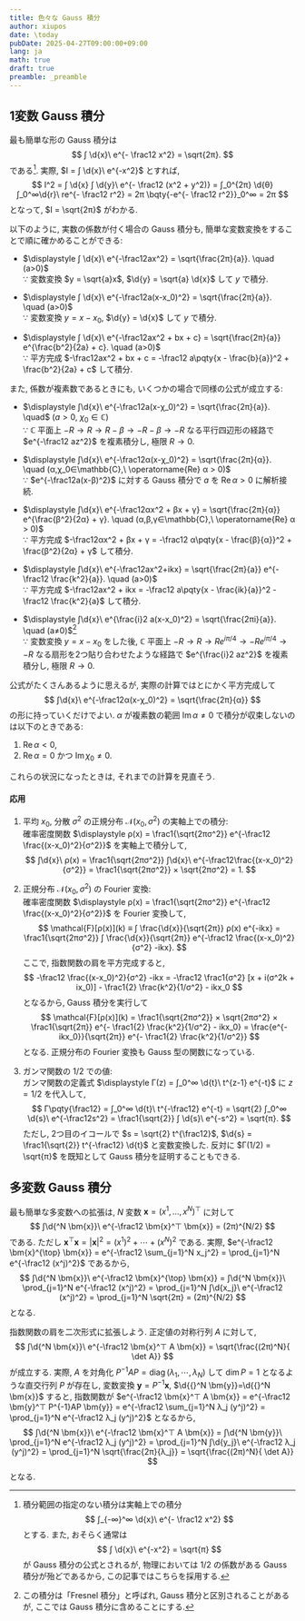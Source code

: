 ```yaml
---
title: 色々な Gauss 積分
author: xiupos
date: \today
pubDate: 2025-04-27T09:00:00+09:00
lang: ja
math: true
draft: true
preamble: _preamble
---
```


## 1変数 Gauss 積分

最も簡単な形の Gauss 積分は
$$
∫ \d{x}\ e^{- \frac12 x^2} = \sqrt{2π}.
$$
である[^interval]. 実際, $I = ∫ \d{x}\ e^{-x^2}$ とすれば,
$$
I^2 = ∫ \d{x} ∫ \d{y}\ e^{- \frac12 (x^2 + y^2)} = ∫_0^{2π} \d{θ} ∫_0^∞\d{r}\ re^{- \frac12 r^2} = 2π \bqty{-e^{- \frac12 r^2}}_0^∞ = 2π
$$
となって, $I = \sqrt{2π}$ がわかる.

[^interval]: 積分範囲の指定のない積分は実軸上での積分
    $$
    ∫_{-∞}^∞ \d{x}\ e^{- \frac12 x^2}
    $$
    とする. また, おそらく通常は
    $$
    ∫ \d{x}\ e^{-x^2} = \sqrt{π}
    $$
    が Gauss 積分の公式とされるが, 物理においては $1/2$ の係数がある Gauss 積分が殆どであるから, この記事ではこちらを採用する.

以下のように, 実数の係数が付く場合の Gauss 積分も, 簡単な変数変換をすることで順に確かめることができる:

- $\displaystyle ∫ \d{x}\ e^{-\frac12ax^2} = \sqrt{\frac{2π}{a}}. \quad (a>0)$  
    ∵ 変数変換 $y = \sqrt{a}x$, $\d{y} = \sqrt{a} \d{x}$ して $y$ で積分.

- $\displaystyle ∫ \d{x}\ e^{-\frac12a(x-x_0)^2} = \sqrt{\frac{2π}{a}}. \quad (a>0)$  
    ∵ 変数変換 $y=x-x_0$, $\d{y} = \d{x}$ して $y$ で積分.

- $\displaystyle ∫ \d{x}\ e^{-\frac12ax^2 + bx + c} = \sqrt{\frac{2π}{a}} e^{\frac{b^2}{2a} + c}. \quad (a>0)$  
    ∵ 平方完成 $-\frac12ax^2 + bx + c = -\frac12 a\pqty{x - \frac{b}{a}}^2 + \frac{b^2}{2a} + c$ して積分.

また, 係数が複素数であるときにも, いくつかの場合で同様の公式が成立する:

- $\displaystyle ∫\d{x}\ e^{-\frac12a(x-χ_0)^2} = \sqrt{\frac{2π}{a}}. \quad$ $(a>0,\ χ_0∈\mathbb{C})$    
    ∵ $\mathbb{C}$ 平面上 $-R→R→R-β→-R-β→-R$ なる平行四辺形の経路で $e^{-\frac12 az^2}$ を複素積分し, 極限 $R→0$.

- $\displaystyle ∫\d{x}\ e^{-\frac12α(x-χ_0)^2} = \sqrt{\frac{2π}{α}}. \quad (α,χ_0∈\mathbb{C},\ \operatorname{Re} α > 0)$  
    ∵ $e^{-\frac12a(x-β)^2}$ に対する Gauss 積分で $a$ を $\operatorname{Re} α > 0$ に解析接続.

- $\displaystyle ∫\d{x}\ e^{-\frac12αx^2 + βx + γ} = \sqrt{\frac{2π}{α}} e^{\frac{β^2}{2α} + γ}. \quad (α,β,γ∈\mathbb{C},\ \operatorname{Re} α > 0)$  
    ∵ 平方完成 $-\frac12αx^2 + βx + γ = -\frac12 α\pqty{x - \frac{β}{α}}^2 + \frac{β^2}{2α} + γ$ して積分.

- $\displaystyle ∫\d{x}\ e^{-\frac12ax^2+ikx} = \sqrt{\frac{2π}{a}} e^{-\frac12 \frac{k^2}{a}}. \quad (a>0)$  
    ∵ 平方完成 $-\frac12ax^2 + ikx = -\frac12 a\pqty{x - \frac{ik}{a}}^2 - \frac12 \frac{k^2}{a}$ して積分.

- $\displaystyle ∫\d{x}\ e^{\frac{i}2 a(x-x_0)^2} = \sqrt{\frac{2πi}{a}}. \quad (a≠0)$[^fresnel]  
    ∵ 変数変換 $y=x-x_0$ をした後, $\mathbb{C}$ 平面上 $-R→R→Re^{iπ/4}→-Re^{iπ/4}→-R$ なる扇形を2つ貼り合わせたような経路で $e^{\frac{i}2 az^2}$ を複素積分し, 極限 $R→0$.

[^fresnel]: この積分は「Fresnel 積分」と呼ばれ, Gauss 積分と区別されることがあるが, ここでは Gauss 積分に含めることにする.

公式がたくさんあるように思えるが, 実際の計算ではとにかく平方完成して
$$
∫\d{x}\ e^{-\frac12α(x-χ_0)^2} = \sqrt{\frac{2π}{α}}
$$
の形に持っていくだけでよい. $α$ が複素数の範囲 $\operatorname{Im} α ≠ 0$ で積分が収束しないのは以下のときである:

1. $\operatorname{Re} α < 0$,
2. $\operatorname{Re} α = 0$ かつ $\operatorname{Im} χ_0 ≠ 0$.

これらの状況になったときは, それまでの計算を見直そう.

#### 応用

1. 平均 $x_0$, 分散 $σ^2$ の正規分布 $\mathcal{N}(x_0,σ^2)$ の実軸上での積分:  
    確率密度関数 $\displaystyle ρ(x) = \frac1{\sqrt{2πσ^2}} e^{-\frac12 \frac{(x-x_0)^2}{σ^2}}$ を実軸上で積分して,
    $$
    ∫\d{x}\ ρ(x) = \frac1{\sqrt{2πσ^2}} ∫\d{x}\ e^{-\frac12\frac{(x-x_0)^2}{σ^2}} = \frac1{\sqrt{2πσ^2}} × \sqrt{2πσ^2} = 1.
    $$

2. 正規分布 $\mathcal{N}(x_0,σ^2)$ の Fourier 変換:  
    確率密度関数 $\displaystyle ρ(x) = \frac1{\sqrt{2πσ^2}} e^{-\frac12 \frac{(x-x_0)^2}{σ^2}}$ を Fourier 変換して,
    $$
    \mathcal{F}[ρ(x)](k) ≡ ∫ \frac{\d{x}}{\sqrt{2π}} ρ(x) e^{-ikx} = \frac1{\sqrt{2πσ^2}} ∫ \frac{\d{x}}{\sqrt{2π}} e^{-\frac12 \frac{(x-x_0)^2}{σ^2} -ikx}.
    $$
    ここで, 指数関数の肩を平方完成すると,
    $$
    -\frac12 \frac{(x-x_0)^2}{σ^2} -ikx = -\frac12 \frac1{σ^2} [x + i(σ^2k + ix_0)] - \frac1{2} \frac{k^2}{1/σ^2} - ikx_0
    $$
    となるから, Gauss 積分を実行して
    $$
    \mathcal{F}[ρ(x)](k) = \frac1{\sqrt{2πσ^2}} × \sqrt{2πσ^2} × \frac1{\sqrt{2π}} e^{- \frac1{2} \frac{k^2}{1/σ^2} - ikx_0} = \frac{e^{- ikx_0}}{\sqrt{2π}} e^{- \frac1{2} \frac{k^2}{1/σ^2}}
    $$
    となる. 正規分布の Fourier 変換も Gauss 型の関数になっている.

 3. ガンマ関数の $1/2$ での値:  
    ガンマ関数の定義式 $\displaystyle Γ(z) = ∫_0^∞ \d{t}\ t^{z-1} e^{-t}$ に $z=1/2$ を代入して,
    $$
    Γ\pqty{\frac12} = ∫_0^∞ \d{t}\ t^{-\frac12} e^{-t} = \sqrt{2} ∫_0^∞ \d{s}\ e^{-\frac12s^2} = \frac1{\sqrt{2}} ∫ \d{s}\ e^{-s^2} = \sqrt{π}.
    $$
    ただし, 2つ目のイコールで $s = \sqrt{2} t^{\frac12}$, $\d{s} = \frac1{\sqrt{2}} t^{-\frac12} \d{t}$ と変数変換した. 反対に $Γ(1/2) = \sqrt{π}$ を既知として Gauss 積分を証明することもできる.

## 多変数 Gauss 積分

最も簡単な多変数への拡張は, $N$ 変数 $\bm{x}=(x^1,\ldots,x^N)^⊤$ に対して
$$
∫\d{^N \bm{x}}\ e^{-\frac12 \bm{x}^⊤ \bm{x}} = (2π)^{N/2}
$$
である. ただし $\bm{x}^⊤ \bm{x} = |\bm{x}|^2 = (x^1)^2 + \cdots + (x^N)^2$ である. 実際, $e^{-\frac12 \bm{x}^{\top} \bm{x}} = e^{-\frac12 \sum_{j=1}^N x_j^2} = \prod_{j=1}^N e^{-\frac12 (x^j)^2}$ であるから,
$$
∫\d{^N \bm{x}}\ e^{-\frac12 \bm{x}^{\top} \bm{x}} = ∫\d{^N \bm{x}}\ \prod_{j=1}^N e^{-\frac12 (x^j)^2} = \prod_{j=1}^N ∫\d{x_j}\ e^{-\frac12 (x^j)^2} = \prod_{j=1}^N \sqrt{2π} = (2π)^{N/2}
$$
となる.

指数関数の肩を二次形式に拡張しよう. 正定値の対称行列 $A$ に対して,
$$
∫\d{^N \bm{x}}\ e^{-\frac12 \bm{x}^⊤ A \bm{x}} = \sqrt{\frac{(2π)^N}{
\det A}}
$$
が成立する. 実際, $A$ を対角化 $P^{-1}AP = \operatorname{diag}(λ_1,\cdots,λ_N)$ して $\dim{P}=1$ となるような直交行列 $P$ が存在し, 変数変換 $\bm{y}=P^{-1}\bm{x}$, $\d{{}^N \bm{y}}=\d{{}^N \bm{x}}$ すると, 指数関数が $e^{-\frac12 \bm{x}^⊤ A \bm{x}} = e^{-\frac12 \bm{y}^⊤ P^{-1}AP \bm{y}} = e^{-\frac12 \sum_{j=1}^N λ_j (y^j)^2} = \prod_{j=1}^N e^{-\frac12 λ_j (y^j)^2}$ となるから,
$$
∫\d{^N \bm{x}}\ e^{-\frac12 \bm{x}^⊤ A \bm{x}} = ∫\d{^N \bm{y}}\ \prod_{j=1}^N e^{-\frac12 λ_j (y^j)^2} = \prod_{j=1}^N ∫\d{y_j}\ e^{-\frac12 λ_j (y^j)^2} = \prod_{j=1}^N \sqrt{\frac{2π}{λ_j}} = \sqrt{\frac{(2π)^N}{
\det A}}
$$
となる.